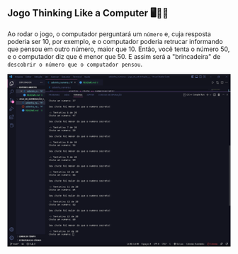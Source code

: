 ## Jogo Thinking Like a Computer 🖥️🤔💭
Ao rodar o jogo, o computador perguntará um `número` e, cuja resposta poderia ser 10, por exemplo, e o computador poderia retrucar informando que pensou em outro número, maior que 10. Então, você tenta o número 50, e o computador diz que é menor que 50. E assim será a "brincadeira" de `descobrir o número que o computador pensou`.

![Jogo rodando no terminal](./assets/jogo-rodando.PNG)